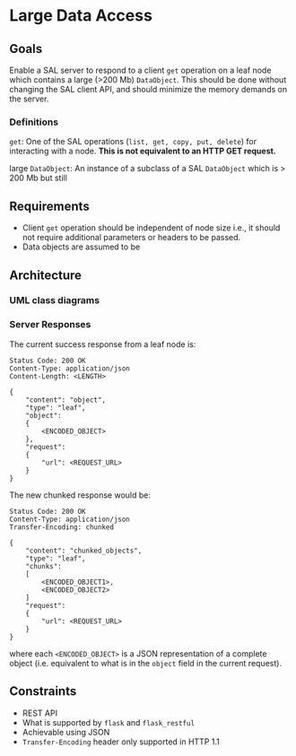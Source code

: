 # Large Data Access

## Goals

Enable a SAL server to respond to a client `get` operation on a leaf node which contains a large (>200 Mb) `DataObject`.  This should be done without changing the SAL client API, and should minimize the memory demands on the server.

### Definitions
`get`: One of the SAL operations (`list, get, copy, put, delete`) for interacting with a node.  **This is not equivalent to an HTTP GET request.**

large `DataObject`: An instance of a subclass of a SAL `DataObject` which is > 200 Mb but still 

## Requirements

- Client `get` operation should be independent of node size i.e., it should not require additional parameters or headers to be passed.
- Data objects are assumed to be 


## Architecture

### UML class diagrams

### Server Responses

The current success response from a leaf node is:

```http
Status Code: 200 OK
Content-Type: application/json
Content-Length: <LENGTH>

{
    "content": "object",
    "type": "leaf",
    "object":
    {
        <ENCODED_OBJECT>
    },
    "request":
    {
        "url": <REQUEST_URL>
    }
}
```

The new chunked response would be:

```http
Status Code: 200 OK
Content-Type: application/json
Transfer-Encoding: chunked

{
    "content": "chunked_objects",
    "type": "leaf",
    "chunks":
    [
        <ENCODED_OBJECT1>,
        <ENCODED_OBJECT2>
    ]
    "request":
    {
        "url": <REQUEST_URL>
    }
}
```
where each `<ENCODED_OBJECT>` is a JSON representation of a complete object (i.e. equivalent to what is in the `object` field in the current request).


## Constraints

- REST API
- What is supported by `flask` and `flask_restful`
- Achievable using JSON
- `Transfer-Encoding` header only supported in HTTP 1.1
